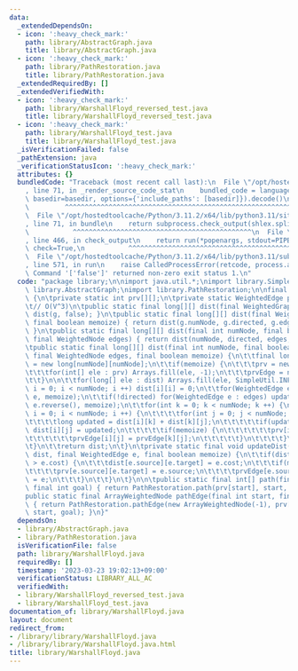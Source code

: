 ```yaml
---
data:
  _extendedDependsOn:
  - icon: ':heavy_check_mark:'
    path: library/AbstractGraph.java
    title: library/AbstractGraph.java
  - icon: ':heavy_check_mark:'
    path: library/PathRestoration.java
    title: library/PathRestoration.java
  _extendedRequiredBy: []
  _extendedVerifiedWith:
  - icon: ':heavy_check_mark:'
    path: library/WarshallFloyd_reversed_test.java
    title: library/WarshallFloyd_reversed_test.java
  - icon: ':heavy_check_mark:'
    path: library/WarshallFloyd_test.java
    title: library/WarshallFloyd_test.java
  _isVerificationFailed: false
  _pathExtension: java
  _verificationStatusIcon: ':heavy_check_mark:'
  attributes: {}
  bundledCode: "Traceback (most recent call last):\n  File \"/opt/hostedtoolcache/Python/3.11.2/x64/lib/python3.11/site-packages/onlinejudge_verify/documentation/build.py\"\
    , line 71, in _render_source_code_stat\n    bundled_code = language.bundle(stat.path,\
    \ basedir=basedir, options={'include_paths': [basedir]}).decode()\n          \
    \         ^^^^^^^^^^^^^^^^^^^^^^^^^^^^^^^^^^^^^^^^^^^^^^^^^^^^^^^^^^^^^^^^^^^^^^^^^^^^^^^^^\n\
    \  File \"/opt/hostedtoolcache/Python/3.11.2/x64/lib/python3.11/site-packages/onlinejudge_verify/languages/user_defined.py\"\
    , line 71, in bundle\n    return subprocess.check_output(shlex.split(command))\n\
    \           ^^^^^^^^^^^^^^^^^^^^^^^^^^^^^^^^^^^^^^^^^^^^^\n  File \"/opt/hostedtoolcache/Python/3.11.2/x64/lib/python3.11/subprocess.py\"\
    , line 466, in check_output\n    return run(*popenargs, stdout=PIPE, timeout=timeout,\
    \ check=True,\n           ^^^^^^^^^^^^^^^^^^^^^^^^^^^^^^^^^^^^^^^^^^^^^^^^^^^^^^^^^\n\
    \  File \"/opt/hostedtoolcache/Python/3.11.2/x64/lib/python3.11/subprocess.py\"\
    , line 571, in run\n    raise CalledProcessError(retcode, process.args,\nsubprocess.CalledProcessError:\
    \ Command '['false']' returned non-zero exit status 1.\n"
  code: "package library;\n\nimport java.util.*;\nimport library.SimpleUtil;\nimport\
    \ library.AbstractGraph;\nimport library.PathRestoration;\n\nfinal class WarshallFloyd\
    \ {\n\tprivate static int prv[][];\n\tprivate static WeightedEdge prvEdge[][];\n\
    \t// O(V^3)\n\tpublic static final long[][] dist(final WeightedGraph g) { return\
    \ dist(g, false); }\n\tpublic static final long[][] dist(final WeightedGraph g,\
    \ final boolean memoize) { return dist(g.numNode, g.directed, g.edges(), memoize);\
    \ }\n\tpublic static final long[][] dist(final int numNode, final boolean directed,\
    \ final WeightedNode edges) { return dist(numNode, directed, edges, false); }\n\
    \tpublic static final long[][] dist(final int numNode, final boolean directed,\
    \ final WeightedNode edges, final boolean memoize) {\n\t\tfinal long dist[][]\
    \ = new long[numNode][numNode];\n\t\tif(memoize) {\n\t\t\tprv = new int[numNode][numNode];\n\
    \t\t\tfor(int[] ele : prv) Arrays.fill(ele, -1);\n\t\t\tprvEdge = new WeightedEdge[numNode][numNode];\n\
    \t\t}\n\n\t\tfor(long[] ele : dist) Arrays.fill(ele, SimpleUtil.INF);\n\t\tfor(int\
    \ i = 0; i < numNode; i ++) dist[i][i] = 0;\n\t\tfor(WeightedEdge e : edges) updateDist(dist,\
    \ e, memoize);\n\t\tif(!directed) for(WeightedEdge e : edges) updateDist(dist,\
    \ e.reverse(), memoize);\n\t\tfor(int k = 0; k < numNode; k ++) {\n\t\t\tfor(int\
    \ i = 0; i < numNode; i ++) {\n\t\t\t\tfor(int j = 0; j < numNode; j ++) {\n\t\
    \t\t\t\tlong updated = dist[i][k] + dist[k][j];\n\t\t\t\t\tif(updated < dist[i][j])\
    \ dist[i][j] = updated;\n\t\t\t\t\tif(memoize) {\n\t\t\t\t\t\tprv[i][j] = prv[k][j];\n\
    \t\t\t\t\t\tprvEdge[i][j] = prvEdge[k][j];\n\t\t\t\t\t}\n\t\t\t\t}\n\t\t\t}\n\t\
    \t}\n\t\treturn dist;\n\t}\n\tprivate static final void updateDist(final long[][]\
    \ dist, final WeightedEdge e, final boolean memoize) {\n\t\tif(dist[e.source][e.target]\
    \ > e.cost) {\n\t\t\tdist[e.source][e.target] = e.cost;\n\t\t\tif(memoize) {\n\
    \t\t\t\tprv[e.source][e.target] = e.source;\n\t\t\t\tprvEdge[e.source][e.target]\
    \ = e;\n\t\t\t}\n\t\t}\n\t}\n\n\tpublic static final int[] path(final int start,\
    \ final int goal) { return PathRestoration.path(prv[start], start, goal); }\n\t\
    public static final ArrayWeightedNode pathEdge(final int start, final int goal)\
    \ { return PathRestoration.pathEdge(new ArrayWeightedNode(-1), prv[start], prvEdge[start],\
    \ start, goal); }\n}"
  dependsOn:
  - library/AbstractGraph.java
  - library/PathRestoration.java
  isVerificationFile: false
  path: library/WarshallFloyd.java
  requiredBy: []
  timestamp: '2023-03-23 19:02:13+09:00'
  verificationStatus: LIBRARY_ALL_AC
  verifiedWith:
  - library/WarshallFloyd_reversed_test.java
  - library/WarshallFloyd_test.java
documentation_of: library/WarshallFloyd.java
layout: document
redirect_from:
- /library/library/WarshallFloyd.java
- /library/library/WarshallFloyd.java.html
title: library/WarshallFloyd.java
---
```


